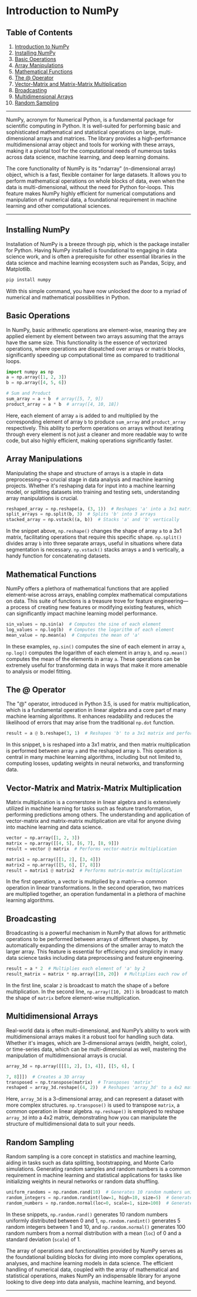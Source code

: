 # Introduction to NumPy

## Table of Contents

1. [Introduction to NumPy](#introduction-to-numpy)
2. [Installing NumPy](#installing-numpy)
3. [Basic Operations](#basic-operations)
4. [Array Manipulations](#array-manipulations)
5. [Mathematical Functions](#mathematical-functions)
6. [The @ Operator](#the-operator)
7. [Vector-Matrix and Matrix-Matrix Multiplication](#vector-matrix-and-matrix-matrix-multiplication)
8. [Broadcasting](#broadcasting)
9. [Multidimensional Arrays](#multidimensional-arrays)
10. [Random Sampling](#random-sampling)
---

NumPy, acronym for Numerical Python, is a fundamental package for scientific computing in Python. It is well-suited for performing basic and sophisticated mathematical and statistical operations on large, multi-dimensional arrays and matrices. The library provides a high-performance multidimensional array object and tools for working with these arrays, making it a pivotal tool for the computational needs of numerous tasks across data science, machine learning, and deep learning domains.

The core functionality of NumPy is its "ndarray" (n-dimensional array) object, which is a fast, flexible container for large datasets. It allows you to perform mathematical operations on whole blocks of data, even when the data is multi-dimensional, without the need for Python for-loops. This feature makes NumPy highly efficient for numerical computations and manipulation of numerical data, a foundational requirement in machine learning and other computational sciences.

---

## Installing NumPy

Installation of NumPy is a breeze through pip, which is the package installer for Python. Having NumPy installed is foundational to engaging in data science work, and is often a prerequisite for other essential libraries in the data science and machine learning ecosystem such as Pandas, Scipy, and Matplotlib.

```bash
pip install numpy

```

With this simple command, you have now unlocked the door to a myriad of numerical and mathematical possibilities in Python.

## Basic Operations

In NumPy, basic arithmetic operations are element-wise, meaning they are applied element by element between two arrays assuming that the arrays have the same size. This functionality is the essence of vectorized operations, where operations are dispatched over arrays or matrix blocks, significantly speeding up computational time as compared to traditional loops.

```python
import numpy as np
a = np.array([1, 2, 3])
b = np.array([4, 5, 6])

# Sum and Product
sum_array = a + b  # array([5, 7, 9])
product_array = a * b  # array([4, 10, 18])

```

Here, each element of array `a` is added to and multiplied by the corresponding element of array `b` to produce `sum_array` and `product_array` respectively. This ability to perform operations on arrays without iterating through every element is not just a cleaner and more readable way to write code, but also highly efficient, making operations significantly faster.

## Array Manipulations

Manipulating the shape and structure of arrays is a staple in data preprocessing—a crucial stage in data analysis and machine learning projects. Whether it's reshaping data for input into a machine learning model, or splitting datasets into training and testing sets, understanding array manipulations is crucial.

```python
reshaped_array = np.reshape(a, (3, 1))  # Reshapes 'a' into a 3x1 matrix
split_arrays = np.split(b, 3)  # Splits 'b' into 3 arrays
stacked_array = np.vstack((a, b))  # Stacks 'a' and 'b' vertically

```

In the snippet above, `np.reshape()` changes the shape of array `a` to a 3x1 matrix, facilitating operations that require this specific shape. `np.split()` divides array `b` into three separate arrays, useful in situations where data segmentation is necessary. `np.vstack()` stacks arrays `a` and `b` vertically, a handy function for concatenating datasets.

## Mathematical Functions

NumPy offers a plethora of mathematical functions that are applied element-wise across arrays, enabling complex mathematical computations on data. This suite of functions is a treasure trove for feature engineering—a process of creating new features or modifying existing features, which can significantly impact machine learning model performance.

```python
sin_values = np.sin(a)  # Computes the sine of each element
log_values = np.log(b)  # Computes the logarithm of each element
mean_value = np.mean(a)  # Computes the mean of 'a'

```

In these examples, `np.sin()` computes the sine of each element in array `a`, `np.log()` computes the logarithm of each element in array `b`, and `np.mean()` computes the mean of the elements in array `a`. These operations can be extremely useful for transforming data in ways that make it more amenable to analysis or model fitting.

## The @ Operator

The "@" operator, introduced in Python 3.5, is used for matrix multiplication, which is a fundamental operation in linear algebra and a core part of many machine learning algorithms. It enhances readability and reduces the likelihood of errors that may arise from the traditional `np.dot` function.

```python
result = a @ b.reshape(3, 1)  # Reshapes 'b' to a 3x1 matrix and performs matrix multiplication

```

In this snippet, `b` is reshaped into a 3x1 matrix, and then matrix multiplication is performed between array `a` and the reshaped array `b`. This operation is central in many machine learning algorithms, including but not limited to, computing losses, updating weights in neural networks, and transforming data.

## Vector-Matrix and Matrix-Matrix Multiplication

Matrix multiplication is a cornerstone in linear algebra and is extensively utilized in machine learning for tasks such as feature transformation, performing predictions among others. The understanding and application of vector-matrix and matrix-matrix multiplication are vital for anyone diving into machine learning and data science.

```python
vector = np.array([1, 2, 3])
matrix = np.array([[4, 5], [6, 7], [8, 9]])
result = vector @ matrix  # Performs vector-matrix multiplication

matrix1 = np.array([[1, 2], [3, 4]])
matrix2 = np.array([[5, 6], [7, 8]])
result = matrix1 @ matrix2  # Performs matrix-matrix multiplication

```

In the first operation, a vector is multiplied by a matrix—a common operation in linear transformations. In the second operation, two matrices are multiplied together, an operation fundamental in a plethora of machine learning algorithms.

## Broadcasting

Broadcasting is a powerful mechanism in NumPy that allows for arithmetic operations to be performed between arrays of different shapes, by automatically expanding the dimensions of the smaller array to match the larger array. This feature is essential for efficiency and simplicity in many data science tasks including data preprocessing and feature engineering.

```python
result = a * 2  # Multiplies each element of 'a' by 2
result_matrix = matrix * np.array([10, 20])  # Multiplies each row of 'matrix' by the array

```

In the first line, scalar `2` is broadcast to match the shape of `a` before multiplication. In the second line, `np.array([10, 20])` is broadcast to match the shape of `matrix` before element-wise multiplication.

## Multidimensional Arrays

Real-world data is often multi-dimensional, and NumPy’s ability to work with multidimensional arrays makes it a robust tool for handling such data. Whether it's images, which are 3-dimensional arrays (width, height, color), or time-series data, which can be multi-dimensional as well, mastering the manipulation of multidimensional arrays is crucial.

```python
array_3d = np.array([[[1, 2], [3, 4]], [[5, 6], [

7, 8]]])  # Creates a 3D array
transposed = np.transpose(matrix)  # Transposes 'matrix'
reshaped = array_3d.reshape((4, 2))  # Reshapes 'array_3d' to a 4x2 matrix

```

Here, `array_3d` is a 3-dimensional array, and can represent a dataset with more complex structures. `np.transpose()` is used to transpose `matrix`, a common operation in linear algebra. `np.reshape()` is employed to reshape `array_3d` into a 4x2 matrix, demonstrating how you can manipulate the structure of multidimensional data to suit your needs.

## Random Sampling

Random sampling is a core concept in statistics and machine learning, aiding in tasks such as data splitting, bootstrapping, and Monte Carlo simulations. Generating random samples and random numbers is a common requirement in machine learning and statistical applications for tasks like initializing weights in neural networks or random data shuffling.

```python
uniform_randoms = np.random.rand(10)  # Generates 10 random numbers uniformly between 0 and 1
random_integers = np.random.randint(low=1, high=10, size=5)  # Generates 5 random integers between 1 and 10
random_numbers = np.random.normal(loc=0, scale=1, size=100)  # Generates 100 random numbers from the normal distribution

```

In these snippets, `np.random.rand()` generates 10 random numbers uniformly distributed between 0 and 1, `np.random.randint()` generates 5 random integers between 1 and 10, and `np.random.normal()` generates 100 random numbers from a normal distribution with a mean (`loc`) of 0 and a standard deviation (`scale`) of 1.

The array of operations and functionalities provided by NumPy serves as the foundational building blocks for diving into more complex operations, analyses, and machine learning models in data science. The efficient handling of numerical data, coupled with the array of mathematical and statistical operations, makes NumPy an indispensable library for anyone looking to dive deep into data analysis, machine learning, and beyond.

---
